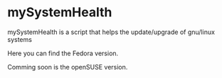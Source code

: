 # mySystemHealth

mySystemHealth is a script that helps the update/upgrade of gnu/linux systems

Here you can find the Fedora version.

Comming soon is the openSUSE version.
